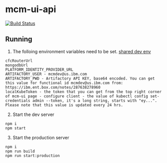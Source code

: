 # mcm-ui-api
[![Build Status](https://travis.ibm.com/IBMPrivateCloud/mcm-ui-api.svg?token=FQtRyxd2oucrshZSEEqZ&branch=master)](https://travis.ibm.com/IBMPrivateCloud/mcm-ui-api)

## Running
1. The folloing environment variables need to be set. [shared dev env](https://ibm.ent.box.com/notes/291748731101)
```
cfcRouterUrl
mongodbUrl
PLATFORM_IDENTITY_PROVIDER_URL
ARTIFACTORY_USER - mcmdev@us.ibm.com
ARTIFACTORY_PWD - Artifactory API KEY, base64 encoded. You can get this value for functional id mcmdev@us.ibm.com from: https://ibm.ent.box.com/notes/287638278960
localKubeToken - the token that you can get from the top right corner of mcm-ui page - configure client - the value of kubectl config set-credentials admin --token, it's a long string, starts with "ey...". Please note that this value is updated every 24 hrs.
```
2. Start the dev server
```
npm i
npm start
```
3. Start the production server
```
npm i
npm run build
npm run start:production
```
